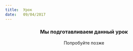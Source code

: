 ```yaml
---
title:  Урок
date:   09/04/2017
---
```


### <center>Мы подготавливаем данный урок</center>
<center>Попробуйте позже</center>
